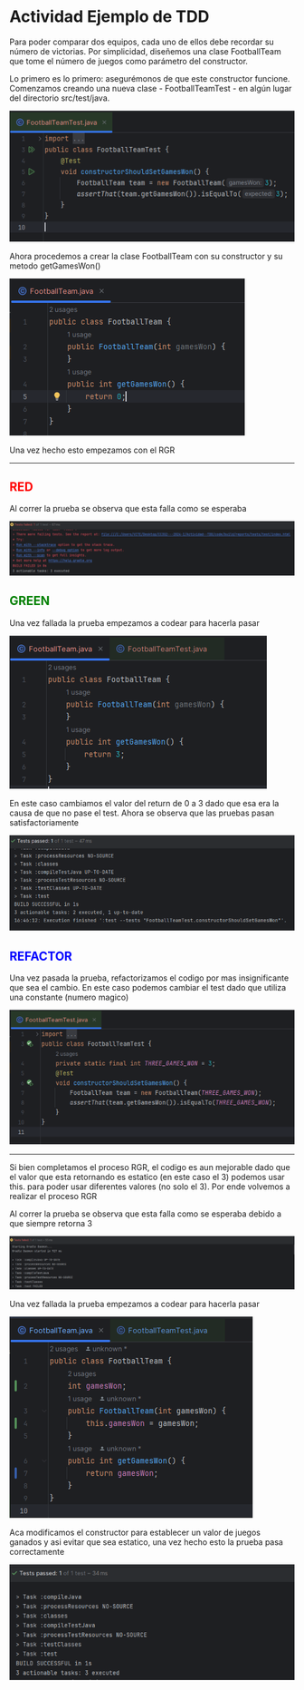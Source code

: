 # Actividad Ejemplo de TDD

Para poder comparar dos equipos, cada uno de ellos debe recordar su número de victorias. Por
simplicidad, diseñemos una clase FootballTeam que tome el número de juegos como parámetro del
constructor.

Lo primero es lo primero: asegurémonos de que este constructor funcione.
Comenzamos creando una nueva clase - FootballTeamTest - en algún lugar del directorio
src/test/java.

![](images/1.png)

Ahora procedemos a crear la clase FootballTeam con su constructor y su metodo getGamesWon()

![](images/2.png)

Una vez hecho esto empezamos con el RGR

---

## <font color='red'>RED</font>

Al correr la prueba se observa que esta falla como se esperaba

![](images/3.png)

## <font color='green'>GREEN</font>

Una vez fallada la prueba empezamos a codear para hacerla pasar

![](images/4.png)

En este caso cambiamos el valor del return de 0 a 3 dado que esa era la causa de que no pase el test. Ahora se observa que las pruebas pasan satisfactoriamente

![](images/5.png)

## <font color='blue'>REFACTOR</font>

Una vez pasada la prueba, refactorizamos el codigo por mas insignificante que sea el cambio. En este caso podemos cambiar el test dado que utiliza una constante (numero magico)

![](images/6.png)

---

Si bien completamos el proceso RGR, el codigo es aun mejorable dado que el valor que esta retornando es estatico (en este caso el 3) podemos usar this. para poder usar diferentes valores (no solo el 3). Por ende volvemos a realizar el proceso RGR

Al correr la prueba se observa que esta falla como se esperaba debido a que siempre retorna 3

![](images/7.png)

Una vez fallada la prueba empezamos a codear para hacerla pasar

![](images/8.png)

Aca modificamos el constructor para establecer un valor de juegos ganados y asi evitar que sea estatico, una vez hecho esto la prueba pasa correctamente

![](images/9.png)
